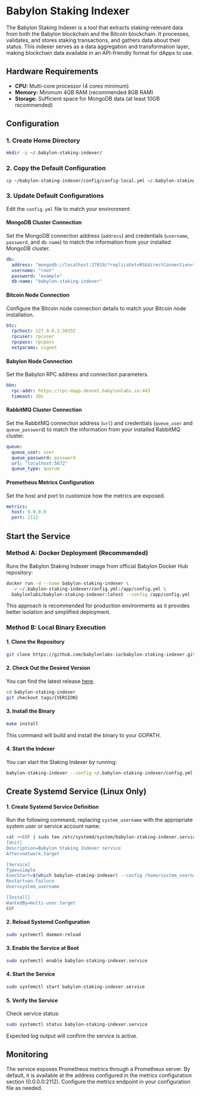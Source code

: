 # Babylon Staking Indexer

The Babylon Staking Indexer is a tool that extracts staking-relevant data from
both the Babylon blockchain and the Bitcoin blockchain. It processes, validates,
and stores staking transactions, and gathers data about their status. This
indexer serves as a data aggregation and transformation layer, making blockchain
data available in an API-friendly format for dApps to use. 

## Hardware Requirements

- **CPU:** Multi-core processor (4 cores minimum)
- **Memory:** Minimum 4GB RAM (recommended 8GB RAM)
- **Storage:** Sufficient space for MongoDB data (at least 10GB recommended)

## Configuration

### 1. Create Home Directory
```bash
mkdir -p ~/.babylon-staking-indexer/
```

### 2. Copy the Default Configuration
```bash
cp ~/babylon-staking-indexer/config/config-local.yml ~/.babylon-staking-indexer/config.yml
```

### 3. Update Default Configurations

Edit the `config.yml` file to match your environment:

#### MongoDB Cluster Connection
Set the MongoDB connection address (`address`) and credentials (`username`,
`password`, and `db-name`) to match the information from your installed MongoDB
cluster.

```yaml
db:
  address: "mongodb://localhost:27019/?replicaSet=RS&directConnection=true"
  username: "root"
  password: "example"
  db-name: "babylon-staking-indexer"
```

#### Bitcoin Node Connection
Configure the Bitcoin node connection details to match your Bitcoin node
installation.

```yaml
btc:
  rpchost: 127.0.0.1:38332 
  rpcuser: rpcuser
  rpcpass: rpcpass
  netparams: signet
```

#### Babylon Node Connection
Set the Babylon RPC address and connection parameters.

```yaml
bbn:
  rpc-addr: https://rpc-dapp.devnet.babylonlabs.io:443
  timeout: 30s
```

#### RabbitMQ Cluster Connection
Set the RabbitMQ connection address (`url`) and credentials (`queue_user` and
`queue_password`) to match the information from your installed RabbitMQ cluster.

```yaml
queue:
  queue_user: user
  queue_password: password
  url: "localhost:5672"
  queue_type: quorum
```

#### Prometheus Metrics Configuration
Set the host and port to customize how the metrics are exposed.

```yaml
metrics:
  host: 0.0.0.0
  port: 2112
```

## Start the Service

### Method A: Docker Deployment (Recommended)

Runs the Babylon Staking Indexer image from official Babylon Docker Hub
repository:

```bash
docker run -d --name babylon-staking-indexer \
  -v ~/.babylon-staking-indexer/config.yml:/app/config.yml \
  babylonlabs/babylon-staking-indexer:latest --config /app/config.yml
```

This approach is recommended for production environments as it provides better
isolation and simplified deployment.

### Method B: Local Binary Execution

#### 1. Clone the Repository
```bash
git clone https://github.com/babylonlabs-io/babylon-staking-indexer.git
```

#### 2. Check Out the Desired Version
You can find the latest release
[here](https://github.com/babylonlabs-io/babylon-staking-indexer/releases).

```bash
cd babylon-staking-indexer
git checkout tags/{VERSION}
```

#### 3. Install the Binary
```bash
make install
```
This command will build and install the binary to your GOPATH.

#### 4. Start the Indexer
You can start the Staking Indexer by running:

```bash
babylon-staking-indexer --config ~/.babylon-staking-indexer/config.yml
```

## Create Systemd Service (Linux Only)

#### 1. Create Systemd Service Definition
Run the following command, replacing `system_username` with the appropriate
system user or service account name:

```bash
cat <<EOF | sudo tee /etc/systemd/system/babylon-staking-indexer.service
[Unit]
Description=Babylon Staking Indexer service
After=network.target

[Service]
Type=simple
ExecStart=$(which babylon-staking-indexer) --config /home/system_username/.babylon-staking-indexer/config.yml
Restart=on-failure
User=system_username

[Install]
WantedBy=multi-user.target
EOF
```

#### 2. Reload Systemd Configuration
```bash
sudo systemctl daemon-reload
```

#### 3. Enable the Service at Boot
```bash
sudo systemctl enable babylon-staking-indexer.service
```

#### 4. Start the Service
```bash
sudo systemctl start babylon-staking-indexer.service
```

#### 5. Verify the Service
Check service status:
```bash
sudo systemctl status babylon-staking-indexer.service
```

Expected log output will confirm the service is active.

## Monitoring

The service exposes Prometheus metrics through a Prometheus server. By default,
it is available at the address configured in the metrics configuration section
(0.0.0.0:2112). Configure the metrics endpoint in your configuration file as
needed.

